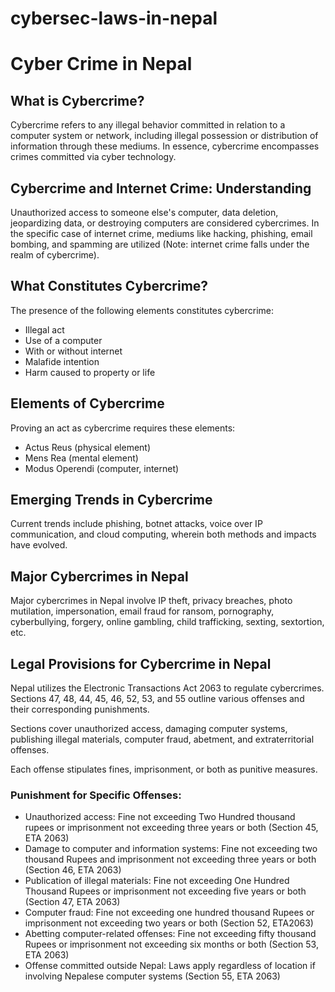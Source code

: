 # cybersec-laws-in-nepal
# Cyber Crime in Nepal

## What is Cybercrime?

Cybercrime refers to any illegal behavior committed in relation to a computer system or network, including illegal possession or distribution of information through these mediums. In essence, cybercrime encompasses crimes committed via cyber technology.

## Cybercrime and Internet Crime: Understanding

Unauthorized access to someone else's computer, data deletion, jeopardizing data, or destroying computers are considered cybercrimes. In the specific case of internet crime, mediums like hacking, phishing, email bombing, and spamming are utilized (Note: internet crime falls under the realm of cybercrime).

## What Constitutes Cybercrime?

The presence of the following elements constitutes cybercrime:

- Illegal act
- Use of a computer
- With or without internet
- Malafide intention
- Harm caused to property or life

## Elements of Cybercrime

Proving an act as cybercrime requires these elements:

- Actus Reus (physical element)
- Mens Rea (mental element)
- Modus Operendi (computer, internet)

## Emerging Trends in Cybercrime

Current trends include phishing, botnet attacks, voice over IP communication, and cloud computing, wherein both methods and impacts have evolved.

## Major Cybercrimes in Nepal

Major cybercrimes in Nepal involve IP theft, privacy breaches, photo mutilation, impersonation, email fraud for ransom, pornography, cyberbullying, forgery, online gambling, child trafficking, sexting, sextortion, etc.

## Legal Provisions for Cybercrime in Nepal

Nepal utilizes the Electronic Transactions Act 2063 to regulate cybercrimes. Sections 47, 48, 44, 45, 46, 52, 53, and 55 outline various offenses and their corresponding punishments.

Sections cover unauthorized access, damaging computer systems, publishing illegal materials, computer fraud, abetment, and extraterritorial offenses.

Each offense stipulates fines, imprisonment, or both as punitive measures.

### Punishment for Specific Offenses:

- Unauthorized access: Fine not exceeding Two Hundred thousand rupees or imprisonment not exceeding three years or both (Section 45, ETA 2063)
- Damage to computer and information systems: Fine not exceeding two thousand Rupees and imprisonment not exceeding three years or both (Section 46, ETA 2063)
- Publication of illegal materials: Fine not exceeding One Hundred Thousand Rupees or imprisonment not exceeding five years or both (Section 47, ETA 2063)
- Computer fraud: Fine not exceeding one hundred thousand Rupees or imprisonment not exceeding two years or both (Section 52, ETA2063)
- Abetting computer-related offenses: Fine not exceeding fifty thousand Rupees or imprisonment not exceeding six months or both (Section 53, ETA 2063)
- Offense committed outside Nepal: Laws apply regardless of location if involving Nepalese computer systems (Section 55, ETA 2063)
